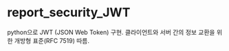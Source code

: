 # report_security_JWT
python으로 JWT (JSON Web Token) 구현. 클라이언트와 서버 간의 정보 교환을 위한 개방형 표준(RFC 7519) 따름.
